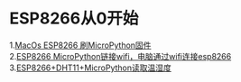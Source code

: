 # ESP8266从0开始
1.[MacOs ESP8266 刷MicroPython固件](https://juejin.cn/post/6997956382917918727)  
2.[ESP8266 MicroPython链接wifi，电脑通过wifi连接esp8266](https://juejin.cn/post/6997983973045436453)  
3.[ESP8266+DHT11+MicroPython读取温湿度](https://juejin.cn/post/6998085923359424548)  
